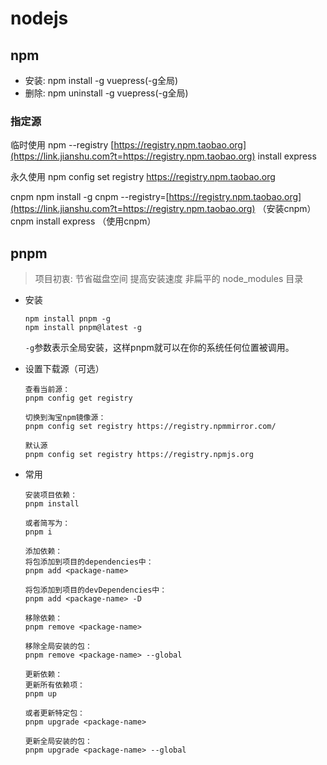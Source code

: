 # nodejs

## npm

* 安装: npm install -g vuepress(-g全局)
* 删除: npm uninstall -g vuepress(-g全局)

### 指定源

临时使用
 npm --registry [https://registry.npm.taobao.org](https://link.jianshu.com?t=https://registry.npm.taobao.org) install express

永久使用
 npm config set registry https://registry.npm.taobao.org

cnpm
 npm install -g cnpm --registry=[https://registry.npm.taobao.org](https://link.jianshu.com?t=https://registry.npm.taobao.org) （安装cnpm）
 cnpm install express  （使用cnpm）



## pnpm

> 项目初衷: 节省磁盘空间 提高安装速度  非扁平的 node_modules 目录

* 安装

  ```
  npm install pnpm -g
  npm install pnpm@latest -g
  ```

  `-g`参数表示全局安装，这样pnpm就可以在你的系统任何位置被调用。

* 设置下载源（可选）

  ```
  查看当前源：
  pnpm config get registry
  
  切换到淘宝npm镜像源：
  pnpm config set registry https://registry.npmmirror.com/
  
  默认源
  pnpm config set registry https://registry.npmjs.org
  ```

* 常用

  ```
  安装项目依赖：
  pnpm install
  
  或者简写为：
  pnpm i
  
  添加依赖：
  将包添加到项目的dependencies中：
  pnpm add <package-name>
  
  将包添加到项目的devDependencies中：
  pnpm add <package-name> -D
  
  移除依赖：
  pnpm remove <package-name>
  
  移除全局安装的包：
  pnpm remove <package-name> --global
  
  更新依赖：
  更新所有依赖项：
  pnpm up
  
  或者更新特定包：
  pnpm upgrade <package-name>
  
  更新全局安装的包：
  pnpm upgrade <package-name> --global
  ```

  
